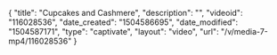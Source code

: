 {
    "title": "Cupcakes and Cashmere",
    "description": "",
    "videoid": "116028536",
    "date_created": "1504586695",
    "date_modified": "1504587171",
    "type": "captivate",
    "layout": "video",
    "url": "\/v\/media-7-mp4\/116028536"
}
